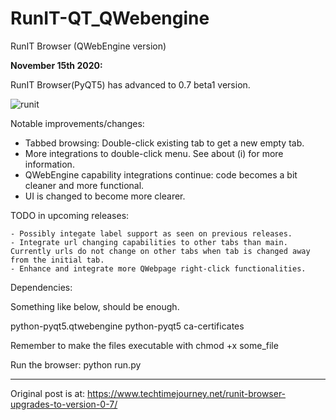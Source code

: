 # RunIT-QT_QWebengine
RunIT Browser (QWebEngine version)


<b>November 15th 2020:</b>

RunIT Browser(PyQT5) has advanced to 0.7 beta1 version.

![runit](https://user-images.githubusercontent.com/29865797/99185976-d0941080-2755-11eb-906a-7dcc022a0533.jpg)


Notable improvements/changes:

- Tabbed browsing: Double-click existing tab to get a new empty tab.
- More integrations to double-click menu. See about (i) for more information.
- QWebEngine capability integrations continue: code becomes a bit cleaner and more functional.
- UI is changed to become more clearer.

TODO in upcoming releases: 

	- Possibly integate label support as seen on previous releases.
	- Integrate url changing capabilities to other tabs than main. Currently urls do not change on other tabs when tab is changed away from the initial tab.
	- Enhance and integrate more QWebpage right-click functionalities.

	

Dependencies:

Something like below, should be enough.

python-pyqt5.qtwebengine python-pyqt5 ca-certificates




Remember to make the files executable with chmod +x some_file

Run the browser: python run.py 


_______________________________________
Original post is at: https://www.techtimejourney.net/runit-browser-upgrades-to-version-0-7/
